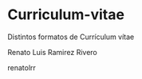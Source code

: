 # Curriculum-vitae  
Distintos formatos de Currículum vítae  
  
Renato Luis Ramirez Rivero  
  
renatolrr  

